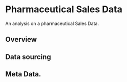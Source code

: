 # Pharmaceutical Sales Data
An analysis on a pharmaceutical Sales Data.

## Overview

## Data sourcing

## Meta Data.
